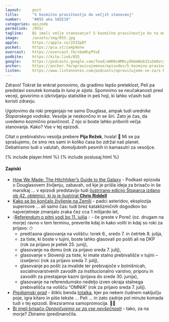 ```yaml
---
layout: 	post
title:  	"S kozmično pravičnostjo do večjih stanovanj"
number: 	"#055 aka S02E19"
categories:	epizode
permalink:	/055/
tagline: 	Bi imeli večje stanovanje? S kozmično pravičnostjo bo to mogoče že v bližnji prihodnosti. Bicoin bo padel na 24K dolarjev. Citat o prebivalstvu prebere Pija Režek. 
image:		/assets/img/055.jpg
apple:		https://apple.co/2U3ZpDf
pocket:		https://pca.st/za4p9onw
overcast:	https://overcast.fm/+beHhyP5vE
podkite:	https://kite.link/055
google:		https://podcasts.google.com/feed/aHR0cHM6Ly9hbmNob3IuZm0vcy8yMmI1YTUwMC9wb2RjYXN0L3Jzcw==/episode/YmVhYWNmN2MtZDZkYS00ZDQ0LWJhYmEtZTZkZTM0Y2QyOThm
anchor:		https://anchor.fm/opravicujemose/episodes/S-kozmino-pravinostjo-do-vejih-stanovanj-e12n10t
listen:		https://www.listennotes.com/podcasts/opravičujemo-se-za/s-kozmično-pravičnostjo-do-JyZt3SF7fuz/embed/
---
```


Zdravo! Tokrat še enkrat ponovimo, da gradimo lepšo preteklost, Peli pa predstavi osnutek komada _In luna je sijala_. Spomnimo se neučakanosti pred veceji, govorimo o izkrivljanju statistike in peš hoji, ki lahko včasih tudi koristi zdravju. 

Ugotovimo da roki preganjajo ne samo Douglasa, ampak tudi urednike _Štoparskega vodnika_. Vesolje je neskončno in se širi. Zato je čas, da uvedemo kozmično pravičnost. Z njo si boste lahko priborili večja stanovanja. Kako? Vse v tej epizodi.

Citat o prebivalstvu vesolja prebere **Pija Režek**, hvala! 🙏 Mi se pa sprašujemo, če smo res sami in koliko časa bo zdržal naš planet. Debatiramo tudi o valutah, domoljubnih pesmih in kamasutri za vesoljce. 

{% include player.html %}
{% include poslusaj.html %}

#### Zapiski

- [How We Made: The Hitchhiker’s Guide to the Galaxy](https://overcast.fm/+OPi8sxNfw) - Podkast epizoda o Douglasovem življenju, zabavah, od kje je prišla ideja za brisačo in še marsikaj ... v epizodi predstavijo tudi [ilustrirano edicijo Štoparca izdano ob 42. obletnici, ki jo je ilustriral **Chris Riddell**](https://amzn.to/3xio5Gn) 
- [Kako se bo končalo življenje na Zemlji](https://astronomy.com/news/2021/05/how-will-life-on-earth-end) - padci asteridov, eksplozija supernove ... ali samo čas: tudi brez kataklizmičnih dogodkov bo najverjetneje zmanjalo zraka čez cca 1 milijardo let, 
- 💧[Referendum o pitni vodi bo 11. julija](https://zapitnovodo.si/) 💧 - če greste v Poreč (oz. drugam na morje) ravno v tem terminu, preverite kdaj in kako voliti in kdaj so roki za prijavo: ⏱ 
	- predčasna glasovanja na volišču: torek 6., sredo 7. in četrtek 8. julija,
	- za tiste, ki boste v tujini, boste lahko glasovali po pošti ali na DKP (rok za prijavo je petek 25. junij),
	- glasovanje na domu (rok za prijavo sreda 7. julij),
	- glasovanje v Sloveniji za tiste, ki imate stalno prebivališče v tujini – izseljenci (rok za prijavo sreda 7.  julij),
	- glasovanje po pošti za invalide ter prebivajoče v bolnišnicah, socialnovarstvenih zavodih za institucionalno varstvo, priporu in zavodih za prestajanje kazni (prijava do srede 30. junija),
	- glasovanje na referendumsko nedeljo izven okraja stalnega prebivališča na volišču “OMNIA” (rok za prijavo sreda 7. julij).
- [_Predjamski grad_](https://www.youtube.com/watch?v=5v5WlE5Xvj8) - štiklc benda [totalka](https://www.totalka.band), kjer po nekem čudnem naključju poje, igra kitaro in piše tekste ... Peli ... in zato zadnje pol minute komada tudi v tej epizodi. Brezsramna samopromocija. 🤷‍♀️
- [Bi imeli brisačo _Opravičujemo se za vse nevšečnosti_](https://forms.gle/aLrzrWXRnGEkLqP27) - tako, za na morje? Zbiramo (pred)naročila.
